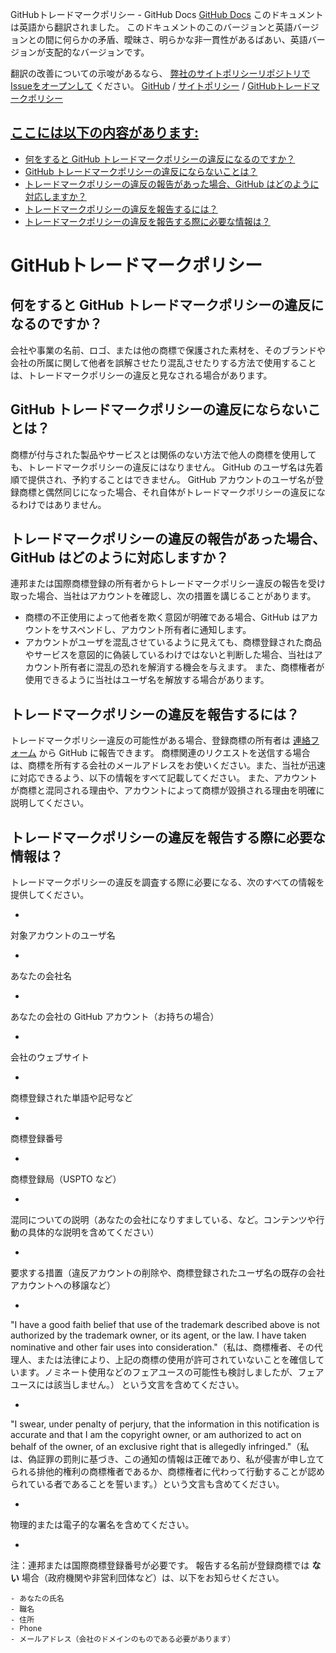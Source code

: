 GitHubトレードマークポリシー - GitHub Docs
[GitHub Docs](/ja)
このドキュメントは英語から翻訳されました。 このドキュメントのこのバージョンと英語バージョンとの間に何らかの矛盾、曖昧さ、明らかな非一貫性があるばあい、英語バージョンが支配的なバージョンです。

翻訳の改善についての示唆があるなら、
[弊社のサイトポリシーリポジトリでIssueをオープンして](https://github.com/github/site-policy/issues)
ください。
[GitHub](/ja/github)
/
[サイトポリシー](/ja/github/site-policy)
/
[GitHubトレードマークポリシー](/ja/github/site-policy/github-trademark-policy)

## [ここには以下の内容があります:](#in-this-article)
- [何をすると GitHub トレードマークポリシーの違反になるのですか？](#what-is-a-github-trademark-policy-violation)
- [GitHub トレードマークポリシーの違反にならないことは？](#what-is-not-a-github-trademark-policy-violation)
- [トレードマークポリシーの違反の報告があった場合、GitHub はどのように対応しますか？](#how-does-github-respond-to-reported-trademark-policy-violations)
- [トレードマークポリシーの違反を報告するには？](#how-do-i-report-a-trademark-policy-violation)
- [トレードマークポリシーの違反を報告する際に必要な情報は？](#what-information-is-required-when-reporting-trademark-policy-violations)

# GitHubトレードマークポリシー

## 何をすると GitHub トレードマークポリシーの違反になるのですか？

会社や事業の名前、ロゴ、または他の商標で保護された素材を、そのブランドや会社の所属に関して他者を誤解させたり混乱させたりする方法で使用することは、トレードマークポリシーの違反と見なされる場合があります。

## GitHub トレードマークポリシーの違反にならないことは？

商標が付与された製品やサービスとは関係のない方法で他人の商標を使用しても、トレードマークポリシーの違反にはなりません。 GitHub のユーザ名は先着順で提供され、予約することはできません。 GitHub アカウントのユーザ名が登録商標と偶然同じになった場合、それ自体がトレードマークポリシーの違反になるわけではありません。

## トレードマークポリシーの違反の報告があった場合、GitHub はどのように対応しますか？

連邦または国際商標登録の所有者からトレードマークポリシー違反の報告を受け取った場合、当社はアカウントを確認し、次の措置を講じることがあります。

- 商標の不正使用によって他者を欺く意図が明確である場合、GitHub はアカウントをサスペンドし、アカウント所有者に通知します。
- アカウントがユーザを混乱させているように見えても、商標登録された商品やサービスを意図的に偽装しているわけではないと判断した場合、当社はアカウント所有者に混乱の恐れを解消する機会を与えます。 また、商標権者が使用できるように当社はユーザ名を解放する場合があります。

## トレードマークポリシーの違反を報告するには？

トレードマークポリシー違反の可能性がある場合、登録商標の所有者は
[連絡フォーム](https://support.github.com/contact?tags=docs-trademark)
から GitHub に報告できます。 商標関連のリクエストを送信する場合は、商標を所有する会社のメールアドレスをお使いください。また、当社が迅速に対応できるよう、以下の情報をすべて記載してください。 また、アカウントが商標と混同される理由や、アカウントによって商標が毀損される理由を明確に説明してください。

## トレードマークポリシーの違反を報告する際に必要な情報は？

トレードマークポリシーの違反を調査する際に必要になる、次のすべての情報を提供してください。

-
対象アカウントのユーザ名

-
あなたの会社名

-
あなたの会社の GitHub アカウント（お持ちの場合）

-
会社のウェブサイト

-
商標登録された単語や記号など

-
商標登録番号

-
商標登録局（USPTO など）

-
混同についての説明（あなたの会社になりすましている、など。コンテンツや行動の具体的な説明を含めてください）

-
要求する措置（違反アカウントの削除や、商標登録されたユーザ名の既存の会社アカウントへの移譲など）

-
"I have a good faith belief that use of the trademark described above is not authorized by the trademark owner, or its agent, or the law. I have taken nominative and other fair uses into consideration."（私は、商標権者、その代理人、または法律により、上記の商標の使用が許可されていないことを確信しています。ノミネート使用などのフェアユースの可能性も検討しましたが、フェアユースには該当しません。） という文言を含めてください。

-
"I swear, under penalty of perjury, that the information in this notification is accurate and that I am the copyright owner, or am authorized to act on behalf of the owner, of an exclusive right that is allegedly infringed."（私は、偽証罪の罰則に基づき、この通知の情報は正確であり、私が侵害が申し立てられる排他的権利の商標権者であるか、商標権者に代わって行動することが認められている者であることを誓います。）という文言も含めてください。

-
物理的または電子的な署名を含めてください。

-
注：連邦または国際商標登録番号が必要です。 報告する名前が登録商標では
**ない**
場合（政府機関や非営利団体など）は、以下をお知らせください。

	- あなたの氏名
	- 職名
	- 住所
	- Phone
	- メールアドレス（会社のドメインのものである必要があります）
